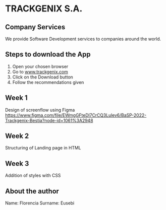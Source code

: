 # TRACKGENIX S.A.

## Company Services
We provide Software Development services to companies around the world.

## Steps to download the App
1. Open your chosen browser
2. Go to www.trackgenix.com
3. Click on the Download button
4. Follow the recommendations given

## Week 1
Design of screenflow using Figma
https://www.figma.com/file/EWmgGFteDl7CrCQ3Lulev6/BaSP-2022-Trackgenix-Bestia?node-id=1061%3A2948
## Week 2
Structuring of Landing page in HTML
## Week 3
Addition of styles with CSS
## About the author
Name: Florencia
Surname: Eusebi